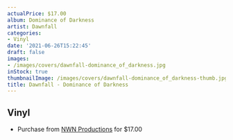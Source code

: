 ```yaml
---
actualPrice: $17.00
album: Dominance of Darkness
artist: Dawnfall
categories:
- Vinyl
date: '2021-06-26T15:22:45'
draft: false
images:
- /images/covers/dawnfall-dominance_of_darkness.jpg
inStock: true
thumbnailImage: /images/covers/dawnfall-dominance_of_darkness-thumb.jpg
title: Dawnfall - Dominance of Darkness
---
```


## Vinyl
* Purchase from [NWN Productions](http://shop.nwnprod.com/index.php?route=product/product&path=75&product_id=16100&sort=pd.name&order=ASC) for $17.00
